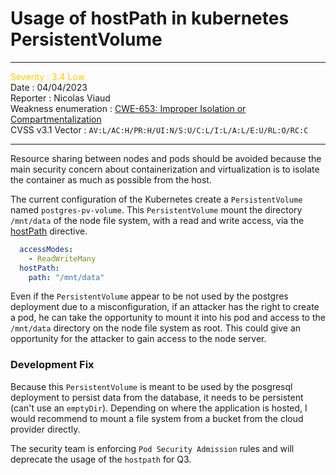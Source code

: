 # Usage of hostPath in kubernetes PersistentVolume

***
<font color="#ffcb0d">Severity : 3.4 Low</font>  
Date : 04/04/2023  
Reporter : Nicolas Viaud   
Weakness enumeration : [CWE-653: Improper Isolation or Compartmentalization](https://cwe.mitre.org/data/definitions/653.html)  
CVSS v3.1 Vector : `AV:L/AC:H/PR:H/UI:N/S:U/C:L/I:L/A:L/E:U/RL:O/RC:C`
***

Resource sharing between nodes and pods should be avoided because the main security concern about containerization and virtualization is to isolate the container as much as possible from the host.

The current configuration of the Kubernetes create a `PersistentVolume` named `postgres-pv-volume`. This `PersistentVolume` mount the directory `/mnt/data` of the node file system, with a read and write access, via the [hostPath](https://kubernetes.io/docs/concepts/storage/volumes/#hostpath) directive.
```yaml
  accessModes:
    - ReadWriteMany
  hostPath:
    path: "/mnt/data"
```
Even if the `PersistentVolume` appear to be not used by the postgres deployment due to a misconfiguration, if an attacker has the right to create a pod, he can take the opportunity to mount it into his pod and access to the `/mnt/data` directory on the node file system as root. This could give an opportunity for the attacker to gain access to the node server.


### Development Fix

Because this `PersistentVolume` is meant to be used by the posgresql deployment to persist data from the database, it needs to be persistent (can't use an `emptyDir`). Depending on where the application is hosted, I would recommend to mount a file system from a bucket from the cloud provider directly.

The security team is enforcing `Pod Security Admission` rules and will deprecate the usage of the `hostpath` for Q3.
